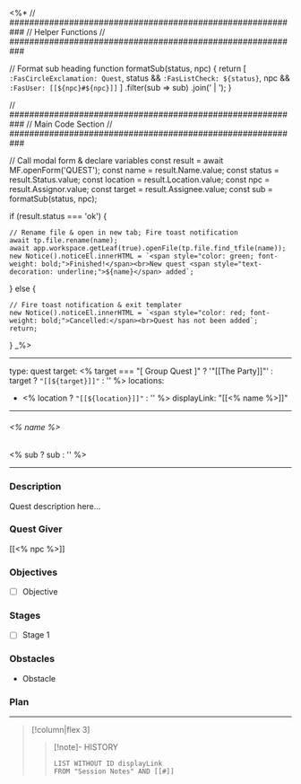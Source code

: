 <%*
// ###########################################################
//                       Helper Functions
// ###########################################################

// Format sub heading
function formatSub(status, npc) {
  return [
    `:FasCircleExclamation: Quest`,
    status && `:FasListCheck: ${status}`,
    npc && `:FasUser: [[${npc}#${npc}]]`
  ]
  .filter(sub => sub)
  .join(' | ');
}

// ###########################################################
//                        Main Code Section
// ###########################################################

// Call modal form & declare variables
const result = await MF.openForm('QUEST');
const name = result.Name.value;
const status = result.Status.value;
const location = result.Location.value;
const npc = result.Assignor.value;
const target = result.Assignee.value;
const sub = formatSub(status, npc);

if (result.status === 'ok') {

    // Rename file & open in new tab; Fire toast notification
    await tp.file.rename(name);
    await app.workspace.getLeaf(true).openFile(tp.file.find_tfile(name));
    new Notice().noticeEl.innerHTML = `<span style="color: green; font-weight: bold;">Finished!</span><br>New quest <span style="text-decoration: underline;">${name}</span> added`;

} else {

    // Fire toast notification & exit templater
    new Notice().noticeEl.innerHTML = `<span style="color: red; font-weight: bold;">Cancelled:</span><br>Quest has not been added`;
    return;
}
_%>

---
type: quest
target: <% target === "[ Group Quest ]" ? '"[[The Party]]"' : target ? `"[[${target}]]"` : '' %>
locations:
 - <% location ? `"[[${location}]]"` : ''  %>
displayLink: "[[<% name %>]]"
---
###### <% name %>
<span class="sub2"><% sub ? sub : '' %></span>
___

### Description
Quest description here...

### Quest Giver
[[<% npc %>]]

### Objectives
 - [ ] Objective

### Stages
 - [ ] Stage 1

### Obstacles
 - Obstacle

### Plan


___
> [!column|flex 3]
>>[!note]- HISTORY
>>```dataview
>>LIST WITHOUT ID displayLink
>>FROM "Session Notes" AND [[#]]
